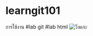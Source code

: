 # learngit101
การใช้งาน
#lab git
#lab html
![วิ่งแกะ](https://www.bitkubnft.com/_next/image?url=https%3A%2F%2Fstatic.bitkubnext.com%2Fnft%2Fnft_stores%2Funsleep-sheep%2Fstore-cover.jpg)
